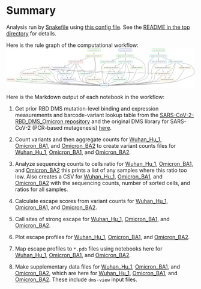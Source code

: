 # Summary

Analysis run by [Snakefile](../../Snakefile)
using [this config file](../../config.yaml).
See the [README in the top directory](../../README.md)
for details.

Here is the rule graph of the computational workflow:
![rulegraph.svg](rulegraph.svg)

Here is the Markdown output of each notebook in the workflow:

1. Get prior RBD DMS mutation-level binding and expression measurements and barcode-variant lookup table from the [SARS-CoV-2-RBD_DMS_Omicron repository](https://github.com/jbloomlab/SARS-CoV-2-RBD_DMS_Omicron) and the original DMS library for SARS-CoV-2 (PCR-based mutagenesis) [here](https://github.com/jbloomlab/SARS-CoV-2-RBD_DMS). 

2. Count variants and then aggregate counts for
   [Wuhan_Hu_1](aggregate_variant_counts_Wuhan_Hu_1.md), 
   [Omicron_BA1](aggregate_variant_counts_Omicron_BA1.md), and 
   [Omicron_BA2](aggregate_variant_counts_Omicron_BA2.md)
   to create variant counts files for [Wuhan_Hu_1](../counts/Wuhan_Hu_1/variant_counts.csv.gz), 
   [Omicron_BA1](../counts/Omicron_BA1/variant_counts.csv.gz), and 
   [Omicron_BA2](../counts/Omicron_BA2/variant_counts.csv.gz).

3. Analyze sequencing counts to cells ratio for [Wuhan_Hu_1](counts_to_cells_ratio_Wuhan_Hu_1.md), 
   [Omicron_BA1](counts_to_cells_ratio_Omicron_BA2.md), and 
   [Omicron_BA2](counts_to_cells_ratio_Omicron_BA2.md)
   this prints a list of any samples where this ratio too low. Also
   creates a CSV for [Wuhan_Hu_1](../counts/Wuhan_Hu_1/counts_to_cells_csv.csv), 
   [Omicron_BA1](../counts/Omicron_BA1/counts_to_cells_csv.csv), and 
   [Omicron_BA2](../counts/Omicron_BA2/counts_to_cells_csv.csv) with the
   sequencing counts, number of sorted cells, and ratios for
   all samples.

4. Calculate escape scores from variant counts for [Wuhan_Hu_1](counts_to_scores_Wuhan_Hu_1.md), 
   [Omicron_BA1](counts_to_scores_Omicron_BA1.md), and 
   [Omicron_BA2](counts_to_scores_Omicron_BA2.md).

5. Call sites of strong escape for [Wuhan_Hu_1](call_strong_escape_sites_Wuhan_Hu_1.md),
   [Omicron_BA1](call_strong_escape_sites_Omicron_BA1.md), and 
   [Omicron_BA2](call_strong_escape_sites_Omicron_BA2.md).

6. Plot escape profiles for [Wuhan_Hu_1](escape_profiles_Wuhan_Hu_1.md), 
   [Omicron_BA1](escape_profiles_Omicron_BA1.md), and 
   [Omicron_BA2](escape_profiles_Omicron_BA2.md).

7. Map escape profiles to ``*.pdb`` files using notebooks here for 
   [Wuhan_Hu_1](output_pdbs_Wuhan_Hu_1.md), 
   [Omicron_BA1](output_pdbs_Omicron_BA1.md), and 
   [Omicron_BA2](output_pdbs_Omicron_BA2.md).

8. Make supplementary data files for [Wuhan_Hu_1](make_supp_data_Wuhan_Hu_1.md), 
   [Omicron_BA1](make_supp_data_Omicron_BA1.md), and 
   [Omicron_BA2](make_supp_data_Omicron_BA2.md),
   which are here for [Wuhan_Hu_1](../supp_data/Wuhan_Hu_1), 
   [Omicron_BA1](../supp_data/Omicron_BA1), and 
   [Omicron_BA2](../supp_data/Omicron_BA2). These include
   `dms-view` input files.
